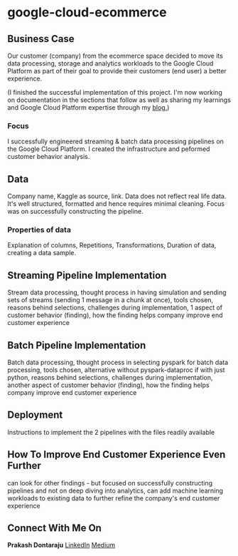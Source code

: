 # google-cloud-ecommerce

## Business Case

Our customer (company) from the ecommerce space decided to move its data processing, storage and analytics workloads to the Google Cloud Platform as part of their goal to provide their customers (end user) a better experience.

(I finished the successful implementation of this project. I'm now working on documentation in the sections that follow as well as sharing my learnings and Google Cloud Platform expertise through my [blog.](https://bit.ly/PrakashDontarajuMedium))

### Focus

I successfully engineered streaming & batch data processing pipelines on the Google Cloud Platform. I created the infrastructure and peformed customer behavior analysis.

## Data

Company name, Kaggle as source, link. Data does not reflect real life data. It's well structured, formatted and hence requires minimal cleaning. Focus was on successfully constructing the pipeline.

### Properties of data

Explanation of columns, Repetitions, Transformations, Duration of data, creating a data sample.

## Streaming Pipeline Implementation

Stream data processing, thought process in having simulation and sending sets of streams (sending 1 message in a chunk at once), tools chosen, reasons behind selections, challenges during implementation, 1 aspect of customer behavior (finding), how the finding helps company improve end customer experience

## Batch Pipeline Implementation

Batch data processing, thought process in selecting pyspark for batch data processing, tools chosen, alternative without pyspark-dataproc if with just python, reasons behind selections, challenges during implementation, another aspect of customer behavior (finding), how the finding helps company improve end customer experience

## Deployment

Instructions to implement the 2 pipelines with the files readily available 

## How To Improve End Customer Experience Even Further

can look for other findings - but focused on successfully constructing pipelines and not on deep diving into analytics, can add machine learning workloads to existing data to further refine the company's end customer experience

## Connect With Me On
**Prakash Dontaraju** [LinkedIn](https://bit.ly/PrakashDontarajuLinkedIn) [Medium](https://bit.ly/PrakashDontarajuMedium)
